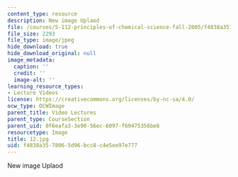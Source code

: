 ```yaml
---
content_type: resource
description: New image Uplaod
file: /courses/5-112-principles-of-chemical-science-fall-2005/f4838a3578065d96bcc8c4e5ee97e777_12.jpg
file_size: 2293
file_type: image/jpeg
hide_download: true
hide_download_original: null
image_metadata:
  caption: ''
  credit: ''
  image-alt: ''
learning_resource_types:
- Lecture Videos
license: https://creativecommons.org/licenses/by-nc-sa/4.0/
ocw_type: OCWImage
parent_title: Video Lectures
parent_type: CourseSection
parent_uid: 0f6eafa3-3e90-56ec-6097-f69475356be6
resourcetype: Image
title: 12.jpg
uid: f4838a35-7806-5d96-bcc8-c4e5ee97e777
---
```

New image Uplaod